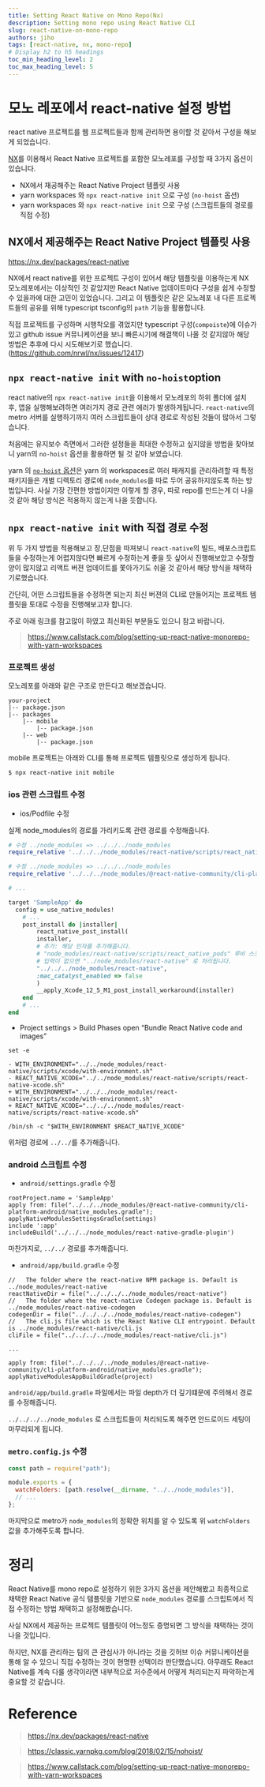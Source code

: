 ```yaml
---
title: Setting React Native on Mono Repo(Nx)
description: Setting mono repo using React Native CLI
slug: react-native-on-mono-repo
authors: jiho
tags: [react-native, nx, mono-repo]
# Display h2 to h5 headings
toc_min_heading_level: 2
toc_max_heading_level: 5
---
```


# 모노 레포에서 react-native 설정 방법

react native 프로젝트를 웹 프로젝트들과 함께 관리하면 용이할 것 같아서 구성을 해보게 되었습니다.

[NX](https://nx.dev/getting-started/package-based-repo-tutorial)를 이용해서 React Native 프로젝트를 포함한 모노레포를 구성할 때 3가지 옵션이 있습니다.

- NX에서 재공해주는 React Native Project 템플릿 사용
- yarn workspaces 와 `npx react-native init` 으로 구성 (`no-hoist` 옵션)
- yarn workspaces 와 `npx react-native init` 으로 구성 (스크립트들의 경로를 직접 수정)

<!--truncate-->

## NX에서 제공해주는 React Native Project 템플릿 사용

https://nx.dev/packages/react-native

NX에서 react native를 위한 프로젝트 구성이 있어서 해당 템플릿을 이용하는게 NX 모노레포에서는 이상적인 것 같았지만 React Native 업데이트마다 구성을 쉽게 수정할 수 있을까에 대한 고민이 있었습니다. 그리고 이 템플릿은 같은 모노레포 내 다른 프로젝트들의 공유를 위해 typescript tsconfig의 `path` 기능을 활용합니다.

직접 프로젝트를 구성하며 시행착오를 겪었지만 typescript 구성(`compoiste`)에 이슈가 있고 github issue 커뮤니케이션을 보니 빠른시기에 해결책이 나올 것 같지않아 해당 방법은 추후에 다시 시도해보기로 했습니다. (https://github.com/nrwl/nx/issues/12417)

## `npx react-native init` with `no-hoist`option

react native의 `npx react-native init`을 이용해서 모노레포의 하위 폴더에 설치 후, 앱을 실행해보려하면 여러가지 경로 관련 에러가 발생하게됩니다. `react-native`의 metro 서버를 실행하기까지 여러 스크립트들이 상대 경로로 작성된 것들이 많아서 그렇습니다.

처음에는 유지보수 측면에서 그러한 설정들을 최대한 수정하고 싶지않을 방법을 찾아보니 yarn의 `no-hoist` 옵션을 활용하면 될 것 같아 보였습니다.

yarn 의 [`no-hoist` 옵션](https://classic.yarnpkg.com/blog/2018/02/15/nohoist/)은 yarn 의 workspaces로 여러 패캐지를 관리하려할 때 특정 패키지들은 개별 디렉토리 경로에 `node_modules`를 따로 두어 공유하지않도록 하는 방법입니다. 사실 가장 간편한 방법이지만 이렇게 할 경우, 따로 repo를 만드는게 더 나을 것 같아 해당 방식은 적용하지 않는게 나을 듯합니다.

## `npx react-native init` with 직접 경로 수정

위 두 가지 방법을 적용해보고 장,단점을 따져보니 `react-native`의 빌드, 배포스크립트들을 수정하는게 어렵지않다면 빠르게 수정하는게 좋을 듯 싶어서 진행해보았고 수정할 양이 많지않고 리액트 버젼 업데이트를 쫓아가기도 쉬울 것 같아서 해당 방식을 채택하기로했습니다.

간단히, 어떤 스크립트들을 수정하면 되는지 최신 버젼의 CLI로 만들어지는 프로젝트 템플릿을 토대로 수정을 진행해보고자 합니다.

주로 아래 링크를 참고많이 하였고 최신화된 부분들도 있으니 참고 바랍니다.

> https://www.callstack.com/blog/setting-up-react-native-monorepo-with-yarn-workspaces

### 프로젝트 생성

모노레포를 아래와 같은 구조로 만든다고 해보겠습니다.

```
your-project
|-- package.json
|-- packages
    |-- mobile
        |-- package.json
    |-- web
        |-- package.json
```

mobile 프로젝트는 아래와 CLI를 통해 프로젝트 템플릿으로 생성하게 됩니다.

```bash
$ npx react-native init mobile
```

### ios 관련 스크립트 수정

- ios/Podfile 수정

실제 node_modules의 경로를 가리키도록 관련 경로를 수정해줍니다.

```ruby
# 수정 ../node_modules => ../../../node_modules
require_relative '../../../node_modules/react-native/scripts/react_native_pods'

# 수정 ../node_modules => ../../../node_modules
require_relative '../../../node_modules/@react-native-community/cli-platform-ios/native_modules'

# ...

target 'SampleApp' do
  config = use_native_modules!
    # ...
    post_install do |installer|
        react_native_post_install(
        installer,
        # 추가: 해당 인자를 추가해줍니다.
        # "node_modules/react-native/scripts/react_native_pods" 루비 스크립트를 확인하면
        # 입력이 없으면 "../node_modules/react-native" 로 처리됩니다.
        "../../../node_modules/react-native",
        :mac_catalyst_enabled => false
        )
        __apply_Xcode_12_5_M1_post_install_workaround(installer)
    end
    # ...
end
```

- Project settings > Build Phases open “Bundle React Native code and images”

```
set -e

- WITH_ENVIRONMENT="../../node_modules/react-native/scripts/xcode/with-environment.sh"
- REACT_NATIVE_XCODE="../../node_modules/react-native/scripts/react-native-xcode.sh"
+ WITH_ENVIRONMENT="../../../node_modules/react-native/scripts/xcode/with-environment.sh"
+ REACT_NATIVE_XCODE="../../../node_modules/react-native/scripts/react-native-xcode.sh"

/bin/sh -c "$WITH_ENVIRONMENT $REACT_NATIVE_XCODE"
```

위처럼 경로에 `../../`를 추가해줍니다.

### android 스크립트 수정

- `android/settings.gradle` 수정

```
rootProject.name = 'SampleApp'
apply from: file("../../../node_modules/@react-native-community/cli-platform-android/native_modules.gradle"); applyNativeModulesSettingsGradle(settings)
include ':app'
includeBuild('../../../node_modules/react-native-gradle-plugin')
```

마찬가지로, `../../` 경로를 추가해줍니다.

- `android/app/build.gradle` 수정

```
//   The folder where the react-native NPM package is. Default is ../node_modules/react-native
reactNativeDir = file("../../../../node_modules/react-native")
//   The folder where the react-native Codegen package is. Default is ../node_modules/react-native-codegen
codegenDir = file("../../../../node_modules/react-native-codegen")
//   The cli.js file which is the React Native CLI entrypoint. Default is ../node_modules/react-native/cli.js
cliFile = file("../../../../node_modules/react-native/cli.js")

...

apply from: file("../../../../node_modules/@react-native-community/cli-platform-android/native_modules.gradle"); applyNativeModulesAppBuildGradle(project)
```

`android/app/build.gradle` 파일에서는 파일 depth가 더 깊기떄문에 주의해서 경로를 수정해줍니다.

`../../../../node_modules` 로 스크립트들이 처리되도록 해주면 안드로이드 세팅이 마무리되게 됩니다.

### `metro.config.js` 수정

```javascript
const path = require("path");

module.exports = {
  watchFolders: [path.resolve(__dirname, "../../node_modules")],
  // ...
};
```

마지막으로 metro가 `node_modules`의 정확한 위치를 알 수 있도록 위 `watchFolders` 값을 추가해주도록 합니다.

# 정리

React Native를 mono repo로 설정하기 위한 3가지 옵션을 제안해봤고 최종적으로 채택한 React Native 공식 템플릿을 기반으로 `node_modules` 경로를 스크립트에서 직접 수정하는 방법 채택하고 설정해봤습니다.

사실 NX에서 제공하는 프로젝트 템플릿이 어느정도 증명되면 그 방식을 채택하는 것이 나을 것입니다.

하지만, NX를 관리하는 팀의 큰 관심사가 아니라는 것을 깃허브 이슈 커뮤니케이션을 통해 알 수 있으니 직접 수정하는 것이 현명한 선택이라 판단했습니다. 아무래도 React Native를 계속 다룰 생각이라면 내부적으로 저수준에서 어떻게 처리되는지 파악하는게 중요할 것 같습니다.

# Reference

> https://nx.dev/packages/react-native

> https://classic.yarnpkg.com/blog/2018/02/15/nohoist/

> https://www.callstack.com/blog/setting-up-react-native-monorepo-with-yarn-workspaces
